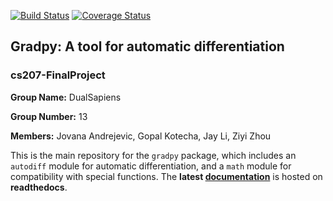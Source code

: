 [![Build Status](https://travis-ci.org/DualSapiens/cs207-FinalProject.svg?branch=master)](https://travis-ci.org/DualSapiens/cs207-FinalProject.svg?branch=master)
[![Coverage Status](https://coveralls.io/repos/github/DualSapiens/cs207-FinalProject/badge.svg?branch=master)](https://coveralls.io/github/DualSapiens/cs207-FinalProject?branch=master)

## Gradpy: A tool for automatic differentiation
### cs207-FinalProject

**Group Name:** DualSapiens

**Group Number:** 13

**Members:** Jovana Andrejevic, Gopal Kotecha, Jay Li, Ziyi Zhou

This is the main repository for the `gradpy` package, which includes an `autodiff` module for automatic differentiation, and a `math` module for compatibility with special functions.
The **latest [documentation]** is hosted on **readthedocs**.

[documentation]: https://autodiff.readthedocs.io/en/latest
